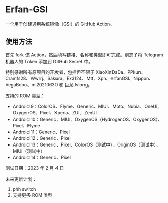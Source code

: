 # Erfan-GSI

一个用于创建通用系统镜像（GSI）的 GitHub Action。

## 使用方法

首先 fork 该 Action，然后填写链接、名称和类型即可完成。别忘了将 Telegram 机器人的 Token 添加到 GitHub Secret 中。

特别感谢所有原项目的开发者，包括但不限于 XiaoXinDaDa、PPkun、Cramfs28、Wwrrj、Sakura、Ex3124、Mtf、Xph、erfanGSI、Nippon、VegaBobo、mi20210630 和 巨龙Jvlong。

支持的 ROM 类型：
- Android 9：ColorOS、Flyme、Generic、MIUI、Moto、Nubia、OneUI、OxygenOS、Pixel、Xperia、ZUI、ZenUI
- Android 10：Generic、MIUI、OxygenOS（HydrogenOS、OxygenOS）、Pixel、Flyme
- Android 11：Generic、Pixel
- Android 12：Generic、Pixel
- Android 13：Generic、Pixel、ColorOS（测试中）、OriginOS（测试中）、MIUI（测试中）
- Android 14：Generic、Pixel

测试日期：2023 年 2 月 4 日

未来更新计划：
1. phh switch
2. 支持更多 ROM 类型
